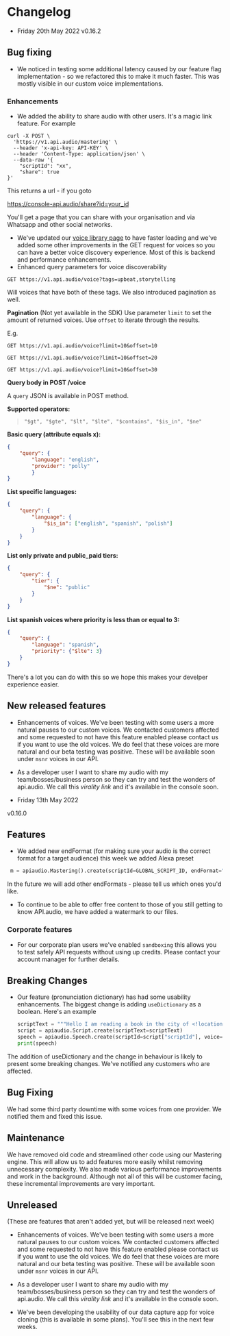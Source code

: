 # Changelog
* Friday 20th May 2022
v0.16.2

## Bug fixing
* We noticed in testing some additional latency caused by our feature flag implementation - so we refactored this to make it much faster. This was mostly visible in our custom voice implementations.


### Enhancements
* We added the ability to share audio with other users. It's a magic link feature.
For example
```shell
curl -X POST \
  'https://v1.api.audio/mastering' \
  --header 'x-api-key: API-KEY' \
  --header 'Content-Type: application/json' \
  --data-raw '{
    "scriptId": "xx",
    "share": true
}'
```
This returns a url - if you goto

 https://console-api.audio/share?id=your_id

 You'll get a page that you can share with your organisation and via Whatsapp and other social
 networks.

* We've updated our [voice library page](https://library.api.audio/voices) to have faster loading and we've added some other improvements in the GET request for voices so you can have a better voice discovery experience. Most of this is backend and performance enhancements.
* Enhanced query parameters for voice discoverability

`GET https://v1.api.audio/voice?tags=upbeat,storytelling`

Will voices that have both of these tags. We also introduced pagination as well.

**Pagination**
(Not yet available in the SDK)
Use parameter `limit` to set the amount of returned voices. Use `offset` to iterate through the results.

E.g.

`GET https://v1.api.audio/voice?limit=10&offset=10`

`GET https://v1.api.audio/voice?limit=10&offset=20`

`GET https://v1.api.audio/voice?limit=10&offset=30`


**Query body in POST /voice**

A `query` JSON is available in POST method.

**Supported operators:**

> `"$gt", "$gte", "$lt", "$lte", "$contains", "$is_in", "$ne"`

**Basic query (attribute equals x):**

```json
{
    "query": {
        "language": "english",
        "provider": "polly"
        }
}
```

**List specific languages:**

```json
{
    "query": {
        "language": {
            "$is_in": ["english", "spanish", "polish"]
        }
    }
}
```

**List only private and public_paid tiers:**

```json
{
    "query": {
        "tier": {
            "$ne": "public"
        }
    }
}
```
**List spanish voices where priority is less than or equal to 3:**


```json
{
    "query": {
        "language": "spanish",
        "priority": {"$lte": 3}
    }
}
```
There's a lot you can do with this so we hope this makes your develper experience easier.

## New released features
* Enhancements of voices. We've been testing with some users a more natural pauses to our custom voices. We contacted customers affected and some requested to not have this feature enabled please contact us if you want to use the old voices. We do feel that these voices are more natural and our beta testing was positive. These will be available soon under `msnr` voices in our API.

* As a developer user I want to share my audio with my team/bosses/business person so they can try and test the wonders of api.audio. We call this *virality link* and it's available in the console soon.

* Friday 13th May 2022

v0.16.0
## Features
* We added new endFormat (for making sure your audio is the correct format for a target audience) this week we added Alexa preset
```python
 m = apiaudio.Mastering().create(scriptId=GLOBAL_SCRIPT_ID, endFormat="mp3_alexa")
 ```
In the future we will add other endFormats - please tell us which ones you'd like.

* To continue to be able to offer free content to those of you still getting to know API.audio, we have added a watermark to our files.


### Corporate features
* For our corporate plan users we've enabled `sandboxing` this allows you to test safely API requests without using up credits. Please contact your account manager for further details.


## Breaking Changes
* Our feature (pronunciation dictionary) has had some usability enhancements. The biggest change is adding `useDictionary` as a boolean.
Here's an example
  ```python
  scriptText = """Hello I am reading a book in the city of <!location>reading<!> today"""
  script = apiaudio.Script.create(scriptText=scriptText)
  speech = apiaudio.Speech.create(scriptId=script["scriptId"], voice="Ryan", useDictionary=True)
  print(speech)
  ```
The addition of useDictionary and the change in behaviour is likely to present some breaking changes. We've notified any customers who are affected.

## Bug Fixing
We had some third party downtime with some voices from one provider. We notified them and fixed this issue.

## Maintenance
We have removed old code and streamlined other code using our Mastering engine. This will allow us to add features more easily whilst removing unnecessary complexity.
We also made various performance improvements and work in the background. Although not all of this will be customer facing, these incremental improvements are very important.

## Unreleased
(These are features that aren't added yet, but will be released next week)
* Enhancements of voices. We've been testing with some users a more natural pauses to our custom voices. We contacted customers affected and some requested to not have this feature enabled please contact us if you want to use the old voices. We do feel that these voices are more natural and our beta testing was positive. These will be available soon under `msnr` voices in our API.

* As a developer user I want to share my audio with my team/bosses/business person so they can try and test the wonders of api.audio. We call this *virality link* and it's available in the console soon.

* We've been developing the usability of our data capture app for voice cloning (this is available in some plans). You'll see this in the next few weeks.
